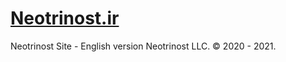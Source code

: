 # [Neotrinost.ir](https://neotrinost.ir)

Neotrinost Site - English version
Neotrinost LLC. © 2020 - 2021.